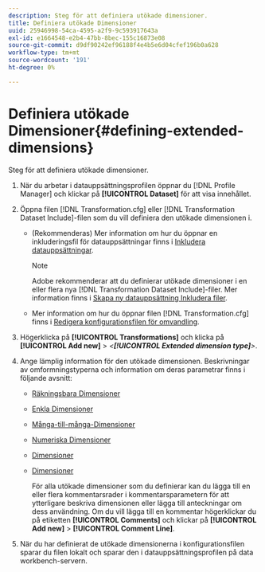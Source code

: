 ```yaml
---
description: Steg för att definiera utökade dimensioner.
title: Definiera utökade Dimensioner
uuid: 25946998-54ca-4595-a2f9-9c593917643a
exl-id: e1664548-e2b4-47bb-8bec-155c16873e08
source-git-commit: d9df90242ef96188f4e4b5e6d04cfef196b0a628
workflow-type: tm+mt
source-wordcount: '191'
ht-degree: 0%

---
```


# Definiera utökade Dimensioner{#defining-extended-dimensions}

Steg för att definiera utökade dimensioner.

1. När du arbetar i datauppsättningsprofilen öppnar du [!DNL Profile Manager] och klickar på **[!UICONTROL Dataset]** för att visa innehållet.
1. Öppna filen [!DNL Transformation.cfg] eller [!DNL Transformation Dataset Include]-filen som du vill definiera den utökade dimensionen i.

   * (Rekommenderas) Mer information om hur du öppnar en inkluderingsfil för datauppsättningar finns i [Inkludera datauppsättningar](../../../home/c-dataset-const-proc/c-dataset-inc-files/c-abt-dataset-inc-files.md).

      >[!NOTE]
      >
      >Adobe rekommenderar att du definierar utökade dimensioner i en eller flera nya [!DNL Transformation Dataset Include]-filer. Mer information finns i [Skapa ny datauppsättning Inkludera filer](../../../home/c-dataset-const-proc/c-dataset-inc-files/c-work-dataset-inc-files/t-create-new-dataset-inc-files.md#task-b29f30605c374a6ca747ac843337b06e).

   * Mer information om hur du öppnar filen [!DNL Transformation.cfg] finns i [Redigera konfigurationsfilen för omvandling](../../../home/c-dataset-const-proc/c-trans-config-file/t-edit-trans-config-file.md#task-cfef4142c1bf4437a669d1fdc75cabbc).

1. Högerklicka på **[!UICONTROL Transformations]** och klicka på **[!UICONTROL Add new]** > *&lt;**[!UICONTROL Extended dimension type]**>*.
1. Ange lämplig information för den utökade dimensionen. Beskrivningar av omformningstyperna och information om deras parametrar finns i följande avsnitt:

   * [Räkningsbara Dimensioner](../../../home/c-dataset-const-proc/c-ex-dim/c-types-ex-dim/c-count-dim.md#concept-f28b633419494e7bbc510012dbfcc6f8)
   * [Enkla Dimensioner](../../../home/c-dataset-const-proc/c-ex-dim/c-types-ex-dim/c-simple-dim.md#concept-c1d804dac4094489afe61560d2908181)
   * [Många-till-många-Dimensioner](../../../home/c-dataset-const-proc/c-ex-dim/c-types-ex-dim/c-many-dim.md#concept-5ed3cca8b2194d4f96134f6238040998)
   * [Numeriska Dimensioner](../../../home/c-dataset-const-proc/c-ex-dim/c-types-ex-dim/c-num-dim.md#concept-8513b9afaff447c8b334410b565b91ed)
   * [Dimensioner](../../../home/c-dataset-const-proc/c-ex-dim/c-types-ex-dim/c-denormal-dim.md#concept-54a2600b8ee748b7acff405daccf3489)
   * [Dimensioner](../../../home/c-dataset-const-proc/c-ex-dim/c-types-ex-dim/c-time-dim.md#concept-1e4eeb8d33964bb2a8d5768d6439df67)

      För alla utökade dimensioner som du definierar kan du lägga till en eller flera kommentarsrader i kommentarsparametern för att ytterligare beskriva dimensionen eller lägga till anteckningar om dess användning. Om du vill lägga till en kommentar högerklickar du på etiketten **[!UICONTROL Comments]** och klickar på **[!UICONTROL Add new]** > **[!UICONTROL Comment Line]**.

1. När du har definierat de utökade dimensionerna i konfigurationsfilen sparar du filen lokalt och sparar den i datauppsättningsprofilen på data workbench-servern.
